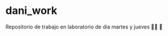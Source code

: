 # dani_work

Repositorio de trabajo en laboratorio de dia martes y jueves :technologist: :green_heart:
